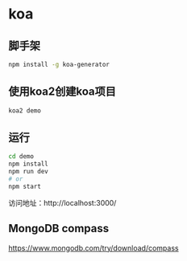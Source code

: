 <!--
 * @Author: Topskys
 * @Date: 2022-12-24 21:22:02
 * @LastEditTime: 2022-12-24 21:52:08
-->
<!--
 * @Author: Topskys
 * @Date: 2022-12-24 21:22:02
 * @LastEditTime: 2022-12-24 21:33:19
-->
# koa

## 脚手架
```bash
npm install -g koa-generator
```

## 使用koa2创建koa项目
```bash
koa2 demo
```

## 运行
```bash
cd demo
npm install
npm run dev
# or
npm start
```
访问地址：http://localhost:3000/


## MongoDB compass
https://www.mongodb.com/try/download/compass